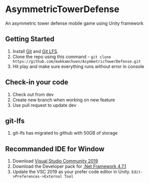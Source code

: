 # AsymmetricTowerDefense
An asymmetric tower defense mobile game using Unity framework

## Getting Started

1. Install [Git](https://git-scm.com/book/en/v2/Getting-Started-Installing-Git) and [Git LFS](https://git-lfs.github.com/).
2. Clone the repo using this command - `git clone https://github.com/makkamchuen/AsymmetricTowerDefense.git`
3. Hit play and make sure everything runs without error in console

## Check-in your code

1. Check out from dev
2. Create new branch when working on new feature 
3. Use pull request to update dev

## git-lfs 
1. git-lfs has migrated to github with 50GB of storage

## Recommanded IDE for Window
1. Download [Visual Studio Community 2019](https://visualstudio.microsoft.com/thank-you-downloading-visual-studio/?sku=Community&rel=16)
2. Download the Developer pack for [.Net Framework 4.7.1](https://dotnet.microsoft.com/download/dotnet-framework/thank-you/net471-developer-pack-offline-installer)
3. Update the VSC 2019 as your prefer code editor in Unity. `Edit->Preferences->External Tool`
